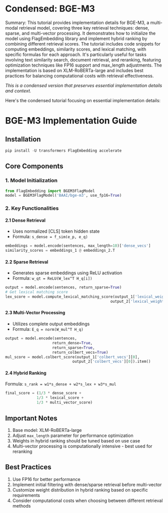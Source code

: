 # Condensed: BGE-M3

Summary: This tutorial provides implementation details for BGE-M3, a multi-modal retrieval model, covering three key retrieval techniques: dense, sparse, and multi-vector processing. It demonstrates how to initialize the model using FlagEmbedding library and implement hybrid ranking by combining different retrieval scores. The tutorial includes code snippets for computing embeddings, similarity scores, and lexical matching, with specific formulas for each approach. It's particularly useful for tasks involving text similarity search, document retrieval, and reranking, featuring optimization techniques like FP16 support and max_length adjustments. The implementation is based on XLM-RoBERTa-large and includes best practices for balancing computational costs with retrieval effectiveness.

*This is a condensed version that preserves essential implementation details and context.*

Here's the condensed tutorial focusing on essential implementation details:

# BGE-M3 Implementation Guide

## Installation
```python
pip install -U transformers FlagEmbedding accelerate
```

## Core Components

### 1. Model Initialization
```python
from FlagEmbedding import BGEM3FlagModel
model = BGEM3FlagModel('BAAI/bge-m3', use_fp16=True)
```

### 2. Key Functionalities

#### 2.1 Dense Retrieval
- Uses normalized [CLS] token hidden state
- Formula: `s_dense = f_sim(e_p, e_q)`

```python
embeddings = model.encode(sentences, max_length=10)['dense_vecs']
similarity_scores = embeddings_1 @ embeddings_2.T
```

#### 2.2 Sparse Retrieval
- Generates sparse embeddings using ReLU activation
- Formula: `w_qt = ReLU(W_lex^T H_q[i])`

```python
output = model.encode(sentences, return_sparse=True)
# Get lexical matching score
lex_score = model.compute_lexical_matching_score(output_1['lexical_weights'][0], 
                                               output_2['lexical_weights'][0])
```

#### 2.3 Multi-Vector Processing
- Utilizes complete output embeddings
- Formula: `E_q = norm(W_mul^T H_q)`

```python
output = model.encode(sentences, 
                     return_dense=True, 
                     return_sparse=True, 
                     return_colbert_vecs=True)
mul_score = model.colbert_score(output_1['colbert_vecs'][0], 
                              output_2['colbert_vecs'][0]).item()
```

#### 2.4 Hybrid Ranking
Formula: `s_rank = w1*s_dense + w2*s_lex + w3*s_mul`

```python
final_score = (1/3 * dense_score + 
              1/3 * lexical_score + 
              1/3 * multi_vector_score)
```

## Important Notes
1. Base model: XLM-RoBERTa-large
2. Adjust `max_length` parameter for performance optimization
3. Weights in hybrid ranking should be tuned based on use case
4. Multi-vector processing is computationally intensive - best used for reranking

## Best Practices
1. Use FP16 for better performance
2. Implement initial filtering with dense/sparse retrieval before multi-vector
3. Customize weight distribution in hybrid ranking based on specific requirements
4. Consider computational costs when choosing between different retrieval methods